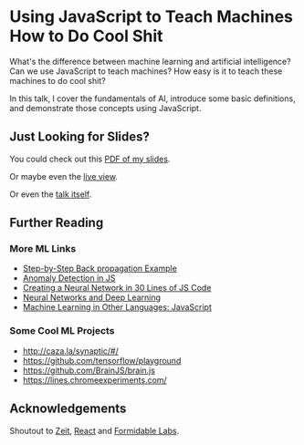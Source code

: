 # Using JavaScript to Teach Machines How to Do Cool Shit

What's the difference between machine learning and artificial intelligence? Can we use JavaScript to teach machines? How easy is it to teach these machines to do cool shit?

In this talk, I cover the fundamentals of AI, introduce some basic definitions, and demonstrate those concepts using JavaScript.

<!-- I've linked to the projects [below](#those-projects-i-was-talking-about). -->

## Just Looking for Slides?

You could check out this [PDF of my slides](https://github.com/kale-stew/zeit-day-2018/blob/master/final.pdf).

Or maybe even the [live view](https://kale-stew.github.io/zeit-day-2018/).

Or even the [talk itself](https://www.youtube.com/watch?v=QaV7a64mUYE).

## Further Reading

### More ML Links

* [Step-by-Step Back propagation Example](https://mattmazur.com/2015/03/17/a-step-by-step-backpropagation-example/)
* [Anomaly Detection in JS](http://lukaszkrawczyk.eu/2013/12/30/anomaly-detection-for-js/)
* [Creating a Neural Network in 30 Lines of JS Code](https://medium.freecodecamp.org/how-to-create-a-neural-network-in-javascript-in-only-30-lines-of-code-343dafc50d49)
* [Neural Networks and Deep Learning](http://neuralnetworksanddeeplearning.com/index.html)
* [Machine Learning in Other Languages: JavaScript](http://burakkanber.com/blog/machine-learning-in-other-languages-introduction/)

### Some Cool ML Projects

* http://caza.la/synaptic/#/
* https://github.com/tensorflow/playground
* https://github.com/BrainJS/brain.js
* https://lines.chromeexperiments.com/

## Acknowledgements

Shoutout to [Zeit](https://github.com/zeit), [React](https://github.com/facebookincubator/create-react-app) and [Formidable Labs](https://github.com/formidablelabs).
